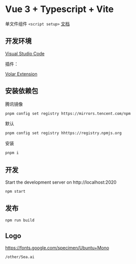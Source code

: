 # Vue 3 + Typescript + Vite

单文件组件 `<script setup>` [文档](https://v3.cn.vuejs.org/api/sfc-script-setup.html)

## 开发环境

[Visual Studio Code](https://code.visualstudio.com/)

插件：

[Volar Extension](https://marketplace.visualstudio.com/items?itemName=johnsoncodehk.volar)

## 安装依赖包

腾讯镜像

```bash
pnpm config set registry https://mirrors.tencent.com/npm
```

默认

```bash
pnpm config set registry hhttps://registry.npmjs.org
```

安装

```bash
pnpm i
```

## 开发

Start the development server on http://localhost:2020

```bash
npm start
```

## 发布

```bash
npm run build
```

## Logo

https://fonts.google.com/specimen/Ubuntu+Mono

`/other/Sea.ai`
